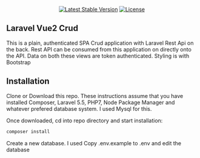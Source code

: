 
<p align="center">
<a href="https://packagist.org/packages/laravel/framework"><img src="https://poser.pugx.org/laravel/framework/v/stable.svg" alt="Latest Stable Version"></a>
<a href="https://packagist.org/packages/laravel/framework"><img src="https://poser.pugx.org/laravel/framework/license.svg" alt="License"></a>
</p>

## Laravel Vue2 Crud
This is a plain, authenticated SPA Crud application with Laravel Rest Api on the back. Rest API can be consumed from this application on directly onto the API. Data on both these views are token authenticated. Styling is with Bootstrap

## Installation

Clone or Download this repo. These instructions assume that you have installed Composer, Laravel 5.5, PHP7, Node Package Manager and whatever prefered database system. I used Mysql for this.

Once downloaded, cd into repo directory and start installation:

````ruby
composer install 
````

Create a new database. I used
Copy .env.example to .env and edit the database
